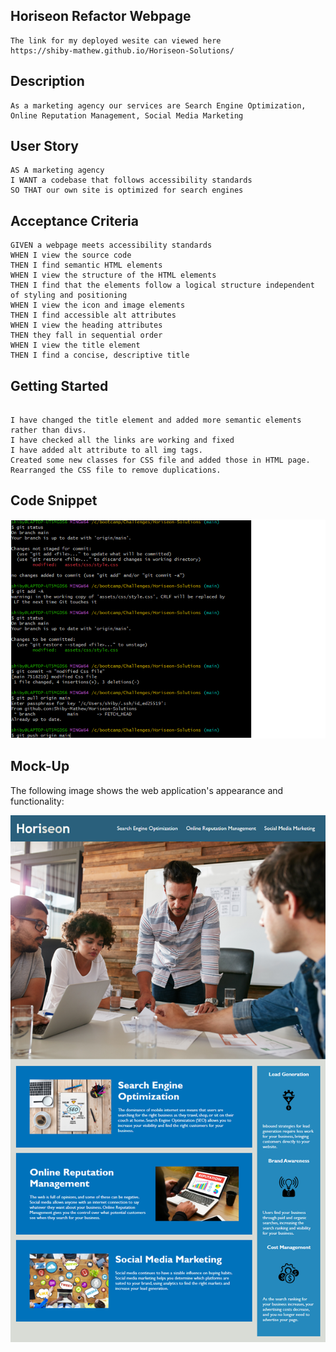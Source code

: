 ## Horiseon Refactor Webpage

```
The link for my deployed wesite can viewed here
https://shiby-mathew.github.io/Horiseon-Solutions/

```

## Description

```
As a marketing agency our services are Search Engine Optimization, Online Reputation Management, Social Media Marketing
```

## User Story

```
AS A marketing agency
I WANT a codebase that follows accessibility standards
SO THAT our own site is optimized for search engines
```

## Acceptance Criteria

```
GIVEN a webpage meets accessibility standards
WHEN I view the source code
THEN I find semantic HTML elements
WHEN I view the structure of the HTML elements
THEN I find that the elements follow a logical structure independent of styling and positioning
WHEN I view the icon and image elements
THEN I find accessible alt attributes
WHEN I view the heading attributes
THEN they fall in sequential order
WHEN I view the title element
THEN I find a concise, descriptive title
```

## Getting Started

```

I have changed the title element and added more semantic elements rather than divs.
I have checked all the links are working and fixed
I have added alt attribute to all img tags.
Created some new classes for CSS file and added those in HTML page.
Rearranged the CSS file to remove duplications.

```

## Code Snippet

![The Git bash code .](./assets/images/codeSnippet.png)

## Mock-Up

The following image shows the web application's appearance and functionality:

![The Horiseon webpage includes a navigation bar, a header image, and cards with text and images at the bottom of the page.](./assets/images/01-html-css-git-homework-demo.png)
